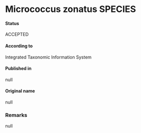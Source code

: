 # Micrococcus zonatus SPECIES

#### Status
ACCEPTED

#### According to
Integrated Taxonomic Information System

#### Published in
null

#### Original name
null

### Remarks
null